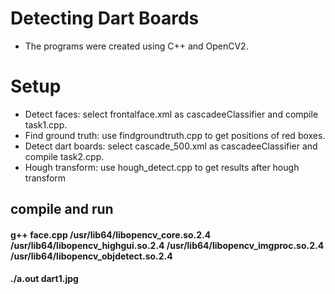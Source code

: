 #  Detecting Dart Boards
- The programs were created using C++ and OpenCV2.
#  Setup
- Detect faces: select frontalface.xml as cascadeeClassifier and compile task1.cpp. 
- Find ground truth:  use findgroundtruth.cpp to get positions of red boxes. 
- Detect dart boards:  select cascade_500.xml as cascadeeClassifier and compile task2.cpp. 
- Hough transform:  use hough_detect.cpp to get results after hough transform
## compile and run
#### g++ face.cpp /usr/lib64/libopencv_core.so.2.4 /usr/lib64/libopencv_highgui.so.2.4 /usr/lib64/libopencv_imgproc.so.2.4 /usr/lib64/libopencv_objdetect.so.2.4 
#### ./a.out dart1.jpg
